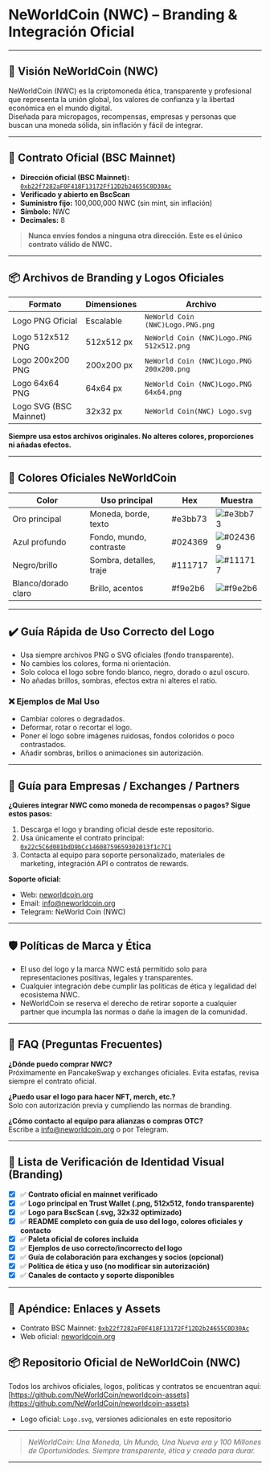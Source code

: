 # NeWorldCoin (NWC) – Branding & Integración Oficial

---

## 🚀 Visión NeWorldCoin (NWC)

NeWorldCoin (NWC) es la criptomoneda ética, transparente y profesional que representa la unión global, los valores de confianza y la libertad económica en el mundo digital.  
Diseñada para micropagos, recompensas, empresas y personas que buscan una moneda sólida, sin inflación y fácil de integrar.

---

## 🏦 Contrato Oficial (BSC Mainnet)

- **Dirección oficial (BSC Mainnet):**  
  [`0xb22f7282aF0F418F13172Ff12D2b24655C0D30Ac`](https://bscscan.com/address/0xb22f7282aF0F418F13172Ff12D2b24655C0D30Ac)
- **Verificado y abierto en BscScan**
- **Suministro fijo:** 100,000,000 NWC (sin mint, sin inflación)
- **Símbolo:** NWC
- **Decimales:** 8

> **Nunca envíes fondos a ninguna otra dirección. Este es el único contrato válido de NWC.**

---

## 📦 Archivos de Branding y Logos Oficiales

| Formato            | Dimensiones    | Archivo                                  |
|--------------------|---------------|-------------------------------------------|
| Logo PNG Oficial   | Escalable     | `NeWorld Coin (NWC)Logo.PNG.png`                                |
| Logo 512x512 PNG   | 512x512 px    | `NeWorld Coin (NWC)Logo.PNG 512x512.png`  |
| Logo 200x200 PNG   | 200x200 px    | `NeWorld Coin (NWC)Logo.PNG 200x200.png`  |
| Logo 64x64 PNG   | 64x64 px    | `NeWorld Coin (NWC)Logo.PNG 64x64.png`  |
| Logo SVG (BSC Mainnet)   | 32x32 px      | `NeWorld Coin(NWC) Logo.svg`    |

**Siempre usa estos archivos originales. No alteres colores, proporciones ni añadas efectos.**

---

## 🎨 Colores Oficiales NeWorldCoin

| Color            | Uso principal             | Hex       | Muestra       |
|------------------|--------------------------|-----------|---------------|
| Oro principal    | Moneda, borde, texto      | #e3bb73   | ![#e3bb73](https://placehold.co/15x15/e3bb73/e3bb73.png) |
| Azul profundo    | Fondo, mundo, contraste   | #024369   | ![#024369](https://placehold.co/15x15/024369/024369.png) |
| Negro/brillo     | Sombra, detalles, traje   | #111717   | ![#111717](https://placehold.co/15x15/111717/111717.png) |
| Blanco/dorado claro | Brillo, acentos        | #f9e2b6   | ![#f9e2b6](https://placehold.co/15x15/f9e2b6/f9e2b6.png) |

---

## ✔️ Guía Rápida de Uso Correcto del Logo

- Usa siempre archivos PNG o SVG oficiales (fondo transparente).
- No cambies los colores, forma ni orientación.
- Solo coloca el logo sobre fondo blanco, negro, dorado o azul oscuro.
- No añadas brillos, sombras, efectos extra ni alteres el ratio.

### ❌ Ejemplos de Mal Uso

- Cambiar colores o degradados.
- Deformar, rotar o recortar el logo.
- Poner el logo sobre imágenes ruidosas, fondos coloridos o poco contrastados.
- Añadir sombras, brillos o animaciones sin autorización.

---

## 💼 Guía para Empresas / Exchanges / Partners

**¿Quieres integrar NWC como moneda de recompensas o pagos? Sigue estos pasos:**

1. Descarga el logo y branding oficial desde este repositorio.
2. Usa únicamente el contrato principal:  
   [`0x22c5C6d081bdD9bCc14608759659302013f1c7C1`](https://bscscan.com/address/0x22c5C6d081bdD9bCc14608759659302013f1c7C1)
3. Contacta al equipo para soporte personalizado, materiales de marketing, integración API o contratos de rewards.

**Soporte oficial:**  
- Web: [neworldcoin.org](https://neworldcoin.org)
- Email: info@neworldcoin.org  
- Telegram: NeWorld Coin (NWC)

---

## 🛡️ Políticas de Marca y Ética

- El uso del logo y la marca NWC está permitido solo para representaciones positivas, legales y transparentes.
- Cualquier integración debe cumplir las políticas de ética y legalidad del ecosistema NWC.
- NeWorldCoin se reserva el derecho de retirar soporte a cualquier partner que incumpla las normas o dañe la imagen de la comunidad.

---

## 📝 FAQ (Preguntas Frecuentes)

**¿Dónde puedo comprar NWC?**  
Próximamente en PancakeSwap y exchanges oficiales. Evita estafas, revisa siempre el contrato oficial.

**¿Puedo usar el logo para hacer NFT, merch, etc.?**  
Solo con autorización previa y cumpliendo las normas de branding.

**¿Cómo contacto al equipo para alianzas o compras OTC?**  
Escribe a info@neworldcoin.org o por Telegram.

---

## 🚩 Lista de Verificación de Identidad Visual (Branding)

- [x] ✅ **Contrato oficial en mainnet verificado**  
- [x] ✅ **Logo principal en Trust Wallet (.png, 512x512, fondo transparente)**  
- [x] ✅ **Logo para BscScan (.svg, 32x32 optimizado)**  
- [x] ✅ **README completo con guía de uso del logo, colores oficiales y contacto**  
- [x] ✅ **Paleta oficial de colores incluida**  
- [x] ✅ **Ejemplos de uso correcto/incorrecto del logo**  
- [x] ✅ **Guía de colaboración para exchanges y socios (opcional)**  
- [x] ✅ **Política de ética y uso (no modificar sin autorización)**  
- [x] ✅ **Canales de contacto y soporte disponibles**

---

## 📂 Apéndice: Enlaces y Assets

- Contrato BSC Mainnet: [`0xb22f7282aF0F418F13172Ff12D2b24655C0D30Ac`](https://bscscan.com/address/0xb22f7282aF0F418F13172Ff12D2b24655C0D30Ac)
- Web oficial: [neworldcoin.org](https://neworldcoin.org)
## 📦 Repositorio Oficial de NeWorldCoin (NWC)
Todos los archivos oficiales, logos, políticas y contratos se encuentran aquí:  
[https://github.com/NeWorldCoin/neworldcoin-assets](https://github.com/NeWorldCoin/neworldcoin-assets)
- Logo oficial: `Logo.svg`, versiones adicionales en este repositorio

---

> _NeWorldCoin: Una Moneda, Un Mundo, Una Nueva era y 100 Millones de Oportunidades.
> Siempre transparente, ética y creada para durar._
---

